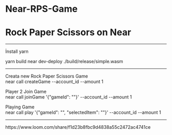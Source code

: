 # Near-RPS-Game
<h1>Rock Paper Scissors on Near </h1>
<hr>
İnstall
yarn

yarn build
near dev-deploy ./build/release/simple.wasm
<hr>

Creata new Rock Paper Scissors Game </br>
near call <contract-id> createGame --account_id <account-id> --amount 1
  
Player 2 Join Game  </br>
near call <contract-id> joinGame '{"gameId": "<game-id>"}' --account_id <account-id> --amount 1
  
Playing Game   </br>
near call <contract-id> play '{"gameId": "<game-id>", "selectedItem": "<selectedItem>"}' --account_id <account-id> --amount 1
  <hr>
  https://www.loom.com/share/f1d23b8fbc9d4838a55c2472ac4741ce



